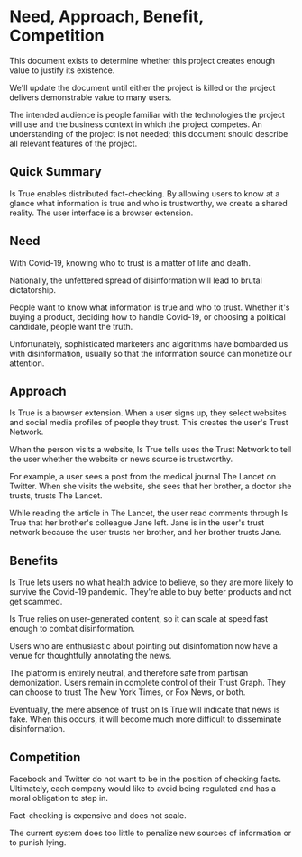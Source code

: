 # Need, Approach, Benefit, Competition 
This document exists to determine whether this project creates enough value to justify its existence.

We'll update the document until either the project is killed or the project delivers demonstrable value to many users.

The intended audience is people familiar with the technologies the project will use and the business context in which the project competes. An understanding of the project is not needed; this document should describe all relevant features of the project.

## Quick Summary
Is True enables distributed fact-checking. By allowing users to know at a glance what information is true and who is trustworthy, we create a shared reality. The user interface is a browser extension.

## Need
With Covid-19, knowing who to trust is a matter of life and death.

Nationally, the unfettered spread of disinformation will lead to brutal dictatorship.

People want to know what information is true and who to trust. Whether it's buying a product, deciding how to handle Covid-19, or choosing a political candidate, people want the truth. 

Unfortunately, sophisticated marketers and algorithms have bombarded us with disinformation, usually so that the information source can monetize our attention. 

## Approach
Is True is a browser extension. When a user signs up, they select websites and social media profiles of people they trust. This creates the user's Trust Network.

When the person visits a website, Is True tells uses the Trust Network to tell the user whether the website or news source is trustworthy.

For example, a user sees a post from the medical journal The Lancet on Twitter. When she visits the website, she sees that her brother, a doctor she trusts, trusts The Lancet. 

While reading the article in The Lancet, the user read comments through Is True that her brother's colleague Jane left. Jane is in the user's trust network because the user trusts her brother, and her brother trusts Jane. 


## Benefits
Is True lets users no what health advice to believe, so they are more likely to survive the Covid-19 pandemic. They're able to buy better products and not get scammed.

Is True relies on user-generated content, so it can scale at speed fast enough to combat disinformation.

Users who are enthusiastic about pointing out disinfomation now have a venue for thoughtfully annotating the news.

The platform is entirely neutral, and therefore safe from partisan demonization. Users remain in complete control of their Trust Graph. They can choose to trust The New York Times, or Fox News, or both. 

Eventually, the mere absence of trust on Is True will indicate that news is fake. When this occurs, it will become much more difficult to disseminate disinformation. 

## Competition
Facebook and Twitter do not want to be in the position of checking facts. Ultimately, each company would like to avoid being regulated and has a moral obligation to step in. 

Fact-checking is expensive and does not scale. 

The current system does too little to penalize new sources of information or to punish lying. 
